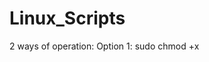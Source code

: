 # Linux_Scripts

2 ways of operation:
Option 1:
  sudo chmod +x <script>.sh
  sudo ./<script>.sh

Option2: 
  sudo bash <script>.sh
